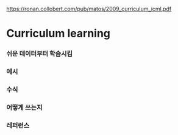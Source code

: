 https://ronan.collobert.com/pub/matos/2009_curriculum_icml.pdf

# Curriculum learning

### 쉬운 데이터부터 학습시킴

### 예시

### 수식

### 어떻게 쓰는지

### 레퍼런스